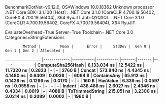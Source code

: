 
BenchmarkDotNet=v0.12.0, OS=Windows 10.0.18362
Unknown processor
.NET Core SDK=3.1.100
  [Host]     : .NET Core 3.1.0 (CoreCLR 4.700.19.56402, CoreFX 4.700.19.56404), X64 RyuJIT
  Job-QYQXQL : .NET Core 3.1.0 (CoreCLR 4.700.19.56402, CoreFX 4.700.19.56404), X64 RyuJIT

EvaluateOverhead=True  Server=True  Toolchain=.NET Core 3.0  
Categories=StringExtensions  

            Method |         Mean |      Error |     StdDev |  Gen 0 |  Gen 1 | Gen 2 | Allocated |
------------------ |-------------:|-----------:|-----------:|-------:|-------:|------:|----------:|
 **ComputeSha256Hash** | **6,133.034 ns** | **12.5422 ns** | **11.7320 ns** | **0.2823** |      **-** |     **-** |    **2760 B** |
            **Concat** |   **573.840 ns** |  **4.4345 ns** |  **4.1480 ns** | **0.6409** | **0.0038** |     **-** |    **6064 B** |
       **ContainsAny** |    **65.912 ns** |  **0.1428 ns** |  **0.1266 ns** | **0.0170** |      **-** |     **-** |     **160 B** |
          **HasValue** |     **6.339 ns** |  **0.0597 ns** |  **0.0558 ns** |      **-** |      **-** |     **-** |         **-** |
            **Indent** |   **438.488 ns** |  **2.6027 ns** |  **2.4346 ns** | **0.4334** | **0.0019** |     **-** |    **4088 B** |
   **ToTrimmedString** |   **215.051 ns** |  **3.2300 ns** |  **3.0214 ns** | **0.2089** | **0.0002** |     **-** |    **1960 B** |

